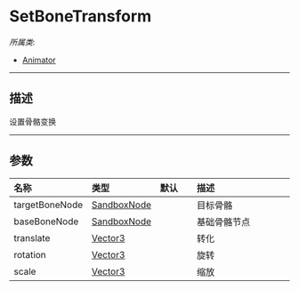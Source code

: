 # SetBoneTransform

*所属类*:
* [Animator](/Api/Classes/Animation/Animator.md)
------------------------------------------------------------------------------------------
## 描述

设置骨骼变换

------------------------------------------------------------------------------------------
## 参数

|<div style="width:100px">名称</div>|<div style="width:100px">类型</div>|<div style="width:50px">默认</div>|<div style="width:350px">描述</div>|
|:---|:---|:---|:---|
|targetBoneNode|[SandboxNode](/Api/Classes/Base/SandboxNode.md)||目标骨骼|
|baseBoneNode|[SandboxNode](/Api/Classes/Base/SandboxNode.md)||基础骨骼节点|
|translate|[Vector3](/Api/DataType/Vector3.md)||转化|
|rotation|[Vector3](/Api/DataType/Vector3.md)||旋转|
|scale|[Vector3](/Api/DataType/Vector3.md)||缩放|
